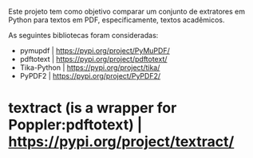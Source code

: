 Este projeto tem como objetivo comparar um conjunto de extratores em Python para textos em PDF, especificamente, textos acadêmicos. 

As seguintes bibliotecas foram consideradas: 

- pymupdf | https://pypi.org/project/PyMuPDF/ 
- pdftotext | https://pypi.org/project/pdftotext/ 
- Tika-Python | https://pypi.org/project/tika/ 
- PyPDF2 | https://pypi.org/project/PyPDF2/
# textract (is a wrapper for Poppler:pdftotext) | https://pypi.org/project/textract/ 
